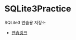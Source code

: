 # SQLite3Practice
SQLite3 연습용 저장소

- [연습링크](https://www.raywenderlich.com/6620276-sqlite-with-swift-tutorial-getting-started)
